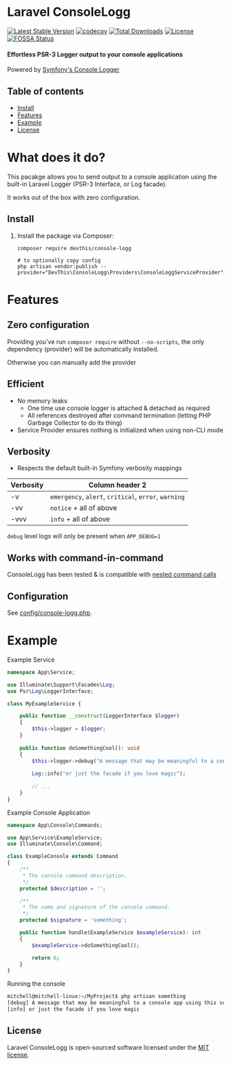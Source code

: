 # Laravel ConsoleLogg
[![Latest Stable Version](https://poser.pugx.org/devthis/console-logg/v)](https://packagist.org/packages/devthis/console-logg)
[![codecov](https://codecov.io/gh/dev-this/laravel-console-logg/branch/master/graph/badge.svg)](https://codecov.io/gh/dev-this/laravel-console-logg)
[![Total Downloads](https://poser.pugx.org/devthis/console-logg/downloads)](https://packagist.org/packages/devthis/console-logg)
[![License](https://poser.pugx.org/devthis/console-logg/license)](https://packagist.org/packages/devthis/console-logg)
[![FOSSA Status](https://app.fossa.com/api/projects/custom%2B21424%2Fgit%40github.com%3Adev-this%2Flaravel-console-logg.git.svg?type=shield)](https://app.fossa.com/projects/custom%2B21424%2Fgit%40github.com%3Adev-this%2Flaravel-console-logg.git?ref=badge_shield)

#### Effortless PSR-3 Logger output to your console applications
Powered by [Symfony's Console Logger](https://symfony.com/doc/current/components/console/logger.html)

## Table of contents

- [Install](#Install)
- [Features](#available-methods)
- [Example](#Example)
- [License](#license)

# What does it do?

This pacakge allows you to send output to a console application using the built-in Laravel Logger (PSR-3 Interface, or Log facade).

It works out of the box with zero configuration.

## Install

1. Install the package via Composer:

    ```shell script
   composer require devthis/console-logg
   
   # to optionally copy config
   php artisan vendor:publish --provider="DevThis\ConsoleLogg\Providers\ConsoleLoggServiceProvider"
    ```

# Features

## Zero configuration
Providing you've run `composer require` without `--no-scripts`, the only dependency (provider) will be automatically installed.

Otherwise you can manually add the provider

## Efficient
- No memory leaks
  - One time use console logger is attached & detached as required
  - All references destroyed after command termination (letting PHP Garbage Collector to do its thing)
- Service Provider ensures nothing is initialized when using non-CLI mode 

## Verbosity
- Respects the default built-in Symfony verbosity mappings

| Verbosity | Column header 2 |
| ---------------|----------------|
| -v | `emergency`, `alert`, `critical`, `error`, `warning`|
| -vv |`notice` + all of above |
| -vvv | `info` + all of above |

`debug` level logs will only be present when `APP_DEBUG=1`

## Works with command-in-command

ConsoleLogg has been tested & is compatible with [nested command calls](https://laravel.com/docs/8.x/artisan#calling-commands-from-other-commands
)

## Configuration

See [config/console-logg.php](config/console-logg.php).

# Example
Example Service

```php
namespace App\Service;

use Illuminate\Support\Facades\Log;
use Psr\Log\LoggerInterface;

class MyExampleService {

    public function __construct(LoggerInterface $logger)
    {
        $this->logger = $logger;
    }
    
    public function doSomethingCool(): void
    {
        $this->logger->debug("A message that may be meaningful to a console app using this service");
        
        Log::info("or just the facade if you love magic");
        
        // ...
    }
}
```

Example Console Application
```php
namespace App\Console\Commands;

use App\Service\ExampleService;
use Illuminate\Console\Command;

class ExampleConsole extends Command
{
    /**
     * The console command description.
     */
    protected $description = '';

    /**
     * The name and signature of the console command.
     */
    protected $signature = 'something';

    public function handle(ExampleService $exampleService): int
    {
        $exampleService->doSomethingCool();

        return 0;
    }
}

```

Running the console
```bash
mitchell@mitchell-linux:~/MyProject$ php artisan something
[debug] A message that may be meaningful to a console app using this service
[info] or just the facade if you love magic
```

## License

Laravel ConsoleLogg is open-sourced software licensed under the [MIT license](LICENSE.md).
